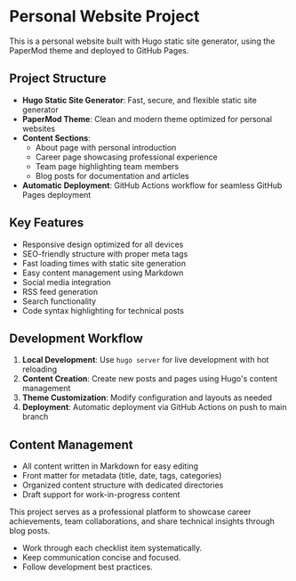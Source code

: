 # Personal Website Project

This is a personal website built with Hugo static site generator, using the PaperMod theme and deployed to GitHub Pages.

## Project Structure

- **Hugo Static Site Generator**: Fast, secure, and flexible static site generator
- **PaperMod Theme**: Clean and modern theme optimized for personal websites
- **Content Sections**:
  - About page with personal introduction
  - Career page showcasing professional experience
  - Team page highlighting team members
  - Blog posts for documentation and articles
- **Automatic Deployment**: GitHub Actions workflow for seamless GitHub Pages deployment

## Key Features

- Responsive design optimized for all devices
- SEO-friendly structure with proper meta tags
- Fast loading times with static site generation
- Easy content management using Markdown
- Social media integration
- RSS feed generation
- Search functionality
- Code syntax highlighting for technical posts

## Development Workflow

1. **Local Development**: Use `hugo server` for live development with hot reloading
2. **Content Creation**: Create new posts and pages using Hugo's content management
3. **Theme Customization**: Modify configuration and layouts as needed
4. **Deployment**: Automatic deployment via GitHub Actions on push to main branch

## Content Management

- All content written in Markdown for easy editing
- Front matter for metadata (title, date, tags, categories)
- Organized content structure with dedicated directories
- Draft support for work-in-progress content

This project serves as a professional platform to showcase career achievements, team collaborations, and share technical insights through blog posts.

- Work through each checklist item systematically.
- Keep communication concise and focused.
- Follow development best practices.
